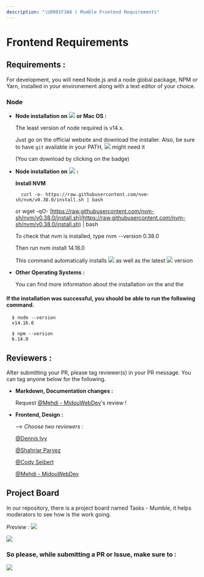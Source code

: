 ```yaml
---
description: "\U0001F3A8 | Mumble Frontend Requirements"
---
```


# Frontend Requirements

## Requirements :

For development, you will need Node.js and a node global package, NPM or Yarn, installed in your environement along with a text editor of your choice.

### Node

* **Node installation on** ![](https://img.shields.io/badge/Windows-0078D6?style=for-the-badge&logo=windows&logoColor=white) **or Mac OS :**

  The least version of node required is v14.x.

  Just go on the official  website and download the installer. Also, be sure to have `git` available in your PATH, ![](https://img.shields.io/badge/npm-CB3837?style=for-the-badge&logo=npm&logoColor=white) might need it  


  \(You can download  by clicking on the badge\)

* **Node installation on** ![](https://img.shields.io/badge/Ubuntu-E95420?style=for-the-badge&logo=ubuntu&logoColor=white) **:**

  **Install NVM**

  ```text
    curl -o- https://raw.githubusercontent.com/nvm-sh/nvm/v0.38.0/install.sh | bash
  ```

  or wget -qO- [https://raw.githubusercontent.com/nvm-sh/nvm/v0.38.0/install.sh](https://raw.githubusercontent.com/nvm-sh/nvm/v0.38.0/install.sh) \| bash

  To check that nvm is installed, type nvm --version 0.38.0

  Then run nvm install 14.16.0

  This command automatically installs ![](https://img.shields.io/badge/Node.js-43853D?style=for-the-badge&logo=node.js&logoColor=white) as well as the latest ![](https://img.shields.io/badge/npm-CB3837?style=for-the-badge&logo=npm&logoColor=white) version

* **Other Operating Systems :**

  You can find more information about the installation on the  and the 

#### If the installation was successful, you should be able to run the following command.

```text
  $ node --version
  v14.16.0

  $ npm --version
  6.14.8
```

## Reviewers :

After submitting your PR, please tag reviewer\(s\) in your PR message. You can tag anyone below for the following.

* **Markdown, Documentation changes :**

  Request [@Mehdi - MidouWebDev](https://github.com/MidouWebDev)'s review !

* **Frontend, Design :**

  --&gt; _Choose two reviewers :_

  [@Dennis Ivy](https://github.com/divanov11)

  [@Shahriar Parvez](https://github.com/Mr-spShuvo)

  [@Cody Seibert](https://github.com/codyseibert)

  [@Mehdi - MidouWebDev](https://github.com/MidouWebDev)

## Project Board

In our repository, there is a project board named Tasks - Mumble, it helps moderators to see how is the work going.   


_Preview :_ ![](https://cdn.discordapp.com/attachments/824655741318332426/843776954204815380/projects-icon.PNG)

![](https://cdn.discordapp.com/attachments/824655741318332426/843784043354259456/project-board.gif)

### So please, while submitting a PR or Issue, make sure to :

![](https://github.com/MidouWebDev/Mumble-docs/tree/e7e8a918ac17a819790344c72d376133019cf9d5/Contributing%20to%20Mumble/images/activate-project.gif)

